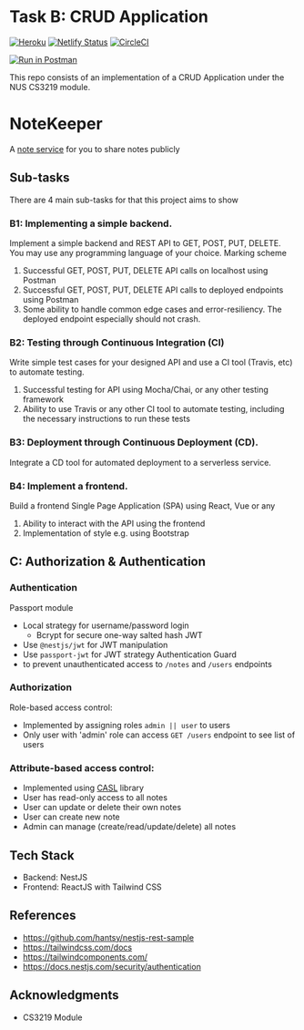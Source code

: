 # Task B: CRUD Application

[![Heroku](https://heroku-badge.herokuapp.com/?app=notekeeper-3219)](https://notekeeper-3219.herokuapp.com/) [![Netlify Status](https://api.netlify.com/api/v1/badges/0b44592d-3876-4cfb-a4b6-47f300e96304/deploy-status)](https://app.netlify.com/sites/notekeeper-3219/deploys) [![CircleCI](https://circleci.com/gh/JinHao-L/crud-application.svg?style=shield&circle-token=f5d0b6e666d3c15968bfb48c7cdc7dfa15f35cf3)](https://circleci.com/gh/JinHao-L/crud-application)  

[![Run in Postman](https://run.pstmn.io/button.svg)](https://www.postman.com/KDr-eam/workspace/notekeeper/overview)

This repo consists of an implementation of a CRUD Application under the NUS CS3219 module.

# NoteKeeper
A [note service](https://notekeeper-3219.netlify.app/) for you to share notes publicly 


## Sub-tasks
There are 4 main sub-tasks for that this project aims to show

### B1: Implementing a simple backend.

Implement a simple backend and REST API to GET, POST, PUT, DELETE. You
may use any programming language of your choice.
Marking scheme

1. Successful GET, POST, PUT, DELETE API calls on localhost using Postman
2. Successful GET, POST, PUT, DELETE API calls to deployed endpoints using Postman
3. Some ability to handle common edge cases and error-resiliency. The deployed endpoint especially should not crash.

### B2: Testing through Continuous Integration (CI)

Write simple test cases for your designed API and use a CI tool (Travis, etc) to automate testing.

1. Successful testing for API using Mocha/Chai, or any other testing framework
2. Ability to use Travis or any other CI tool to automate testing, including the necessary instructions to run these tests

### B3: Deployment through Continuous Deployment (CD).

Integrate a CD tool for automated deployment to a serverless service.

### B4: Implement a frontend.

Build a frontend Single Page Application (SPA) using React, Vue or any 

1. Ability to interact with the API using the frontend
2. Implementation of style e.g. using Bootstrap

## C: Authorization & Authentication
### Authentication
Passport module
- Local strategy for username/password login
  - Bcrypt for secure one-way salted hash
JWT
- Use `@nestjs/jwt` for JWT manipulation
- Use `passport-jwt` for JWT strategy
Authentication Guard 
- to prevent unauthenticated access to `/notes` and `/users` endpoints

### Authorization
Role-based access control:
- Implemented by assigning roles `admin || user` to users
- Only user with 'admin' role can access `GET /users` endpoint to see list of users

### Attribute-based access control:
- Implemented using [CASL](https://casl.js.org/) library
- User has read-only access to all notes
- User can update or delete their own notes
- User can create new note
- Admin can manage (create/read/update/delete) all notes

## Tech Stack
* Backend: NestJS
* Frontend: ReactJS with Tailwind CSS

## References
* https://github.com/hantsy/nestjs-rest-sample
* https://tailwindcss.com/docs
* https://tailwindcomponents.com/
* https://docs.nestjs.com/security/authentication

## Acknowledgments
* CS3219 Module